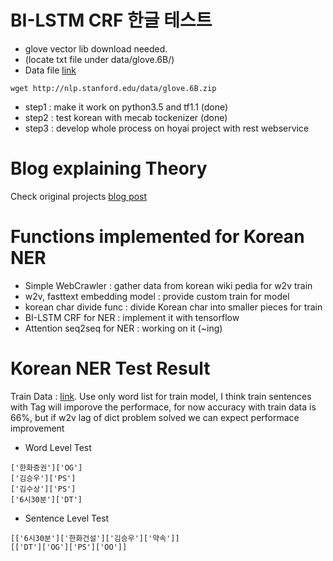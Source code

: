 # BI-LSTM CRF 한글 테스트
- glove vector lib download needed. 
- (locate txt file under data/glove.6B/)
- Data file [link](http://nlp.stanford.edu/data/glove.6B.zip) 
```
wget http://nlp.stanford.edu/data/glove.6B.zip
```
- step1 : make it work on python3.5 and tf1.1 (done) 
- step2 : test korean with mecab tockenizer (done)
- step3 : develop whole process on hoyai project with rest webservice 

# Blog explaining Theory 
Check original projects [blog post](https://guillaumegenthial.github.io/sequence-tagging-with-tensorflow.html)

# Functions implemented for Korean NER 
 - Simple WebCrawler : gather data from korean wiki pedia for w2v train 
 - w2v, fasttext embedding model : provide custom train for model 
 - korean char divide func : divide Korean char into smaller pieces for train 
 - BI-LSTM CRF for NER : implement it with tensorflow 
 - Attention seq2seq for NER : working on it (~ing) 

# Korean NER Test Result 
Train Data : [link](https://github.com/shinu89/KoNER/blob/master/data/gazette).
Use only word list for train model, I think train sentences with Tag will imporove the 
performace, for now accuracy with train data is 66%, but if w2v lag of dict problem solved
we can expect performace improvement 

 - Word Level Test
```
['한화증권']['OG']
['김승우']['PS'] 
['김수상']['PS']
['6시30분']['DT']
```
 - Sentence Level Test 
```
[['6시30분']['한화건설']['김승우']['약속']]
[['DT']['OG']['PS']['OO']]
```



